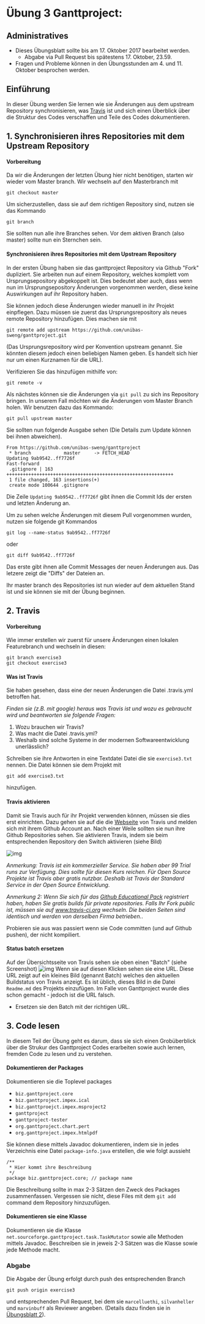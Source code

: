 # &Uuml;bung 3 Ganttproject:  

## Administratives

* Dieses &Uuml;bungsblatt sollte bis am 17. Oktober 2017 bearbeitet werden.  
    * Abgabe via Pull Request bis sp&auml;testens 17. Oktober, 23.59.
* Fragen und Probleme k&ouml;nnen in den  &Uuml;bungsstunden am 4. und 11. Oktober besprochen werden.   


## Einf&uuml;hrung

In dieser &Uuml;bung werden Sie lernen wie sie &Auml;nderungen aus dem upstream Repository synchronisieren, was [Travis](https://www.travis-ci.com) ist und sich einen &Uuml;berblick &uuml;ber die Struktur des Codes verschaffen und Teile des Codes dokumentieren.  


## 1. Synchronisieren ihres Repositories mit dem Upstream Repository


#### Vorbereitung

Da wir die &Auml;nderungen der letzten &Uuml;bung hier nicht ben&ouml;tigen, starten wir wieder vom Master branch. Wir wechseln auf den Masterbranch mit 
```
git checkout master
```

Um sicherzustellen, dass sie auf dem richtigen Repository sind, nutzen sie das Kommando 
```
git branch
```
Sie sollten nun alle ihre Branches sehen. Vor dem aktiven Branch (also master) sollte nun ein Sternchen sein. 

#### Synchronisieren ihres Repositories mit dem Upstream Repository
In der ersten &Uuml;bung haben sie das ganttproject Repository via Github "Fork" dupliziert. Sie arbeiten nun auf einem Repository, welches komplett vom Ursprungsepository abgekoppelt ist. Dies bedeutet aber auch, dass wenn nun im Ursprungsepository &Auml;nderungen vorgenommen werden, diese keine Auswirkungen auf ihr Repository haben. 

Sie k&ouml;nnen jedoch diese &Auml;nderungen wieder manuell in ihr Projekt einpflegen. Dazu m&uuml;ssen sie zuerst das Ursprungsrepository als neues remote Repository hinzuf&uuml;gen. Dies machen sie mit 
```
git remote add upstream https://github.com/unibas-sweng/ganttproject.git
```
(Das Ursprungsrepository wird per Konvention upstream genannt. Sie k&ouml;nnten diesem jedoch einen beliebigen Namen geben. Es handelt sich hier nur um einen Kurznamen f&uuml;r die URL).

Verifizieren Sie das hinzufügen mithilfe von:

```
git remote -v
```

Als n&auml;chstes k&ouml;nnen sie die &Auml;nderungen via ```git pull``` zu sich ins Repository bringen. In unserem Fall m&ouml;chten wir die &Auml;nderungen vom Master Branch holen. Wir benutzen dazu das Kommando: 
```
git pull upstream master
```
Sie sollten nun folgende Ausgabe sehen (Die Details zum Update k&ouml;nnen bei ihnen abweichen).
```
From https://github.com/unibas-sweng/ganttproject
 * branch            master     -> FETCH_HEAD
Updating 9ab9542..ff7726f
Fast-forward
 .gitignore | 163 +++++++++++++++++++++++++++++++++++++++++++++++++++++++++++++
 1 file changed, 163 insertions(+)
 create mode 100644 .gitignore
```
Die Zeile ```Updating 9ab9542..ff7726f``` gibt ihnen die Commit Ids der ersten und letzten &Auml;nderung an. 

Um zu sehen welche &Auml;nderungen mit diesem Pull vorgenommen wurden, nutzen sie folgende git Kommandos
```
git log --name-status 9ab9542..ff7726f
```
oder
```
git diff 9ab9542..ff7726f
```
Das erste gibt ihnen alle Commit Messages der neuen &Auml;nderungen aus. Das letzere zeigt die "Diffs" der Dateien an.   

Ihr master branch des Repositories ist nun wieder auf dem aktuellen Stand ist und sie k&ouml;nnen sie mit der &Uuml;bung beginnen. 


## 2. Travis


#### Vorbereitung
Wie immer erstellen wir zuerst f&uuml;r unsere &Auml;nderungen einen lokalen Featurebranch und wechseln in diesen:

```
git branch exercise3     
git checkout exercise3
```

#### Was ist Travis

Sie haben gesehen, dass eine der neuen &Auml;nderungen die Datei .travis.yml betroffen hat. 

*Finden sie (z.B. mit google) heraus was Travis ist und wozu es gebraucht wird und beantworten sie folgende Fragen:*

1. Wozu brauchen wir Travis?
2. Was macht die Datei .travis.yml?
3. Weshalb sind solche Systeme in der modernen Softwareentwicklung unerl&auml;sslich?

Schreiben sie ihre Antworten in eine Textdatei Datei die sie ```exercise3.txt``` nennen. Die Datei k&ouml;nnen sie dem Projekt mit
```
git add exercise3.txt
```
hinzuf&uuml;gen. 




#### Travis aktivieren

Damit sie Travis auch f&uuml;r ihr Projekt verwenden k&ouml;nnen, m&uuml;ssen sie dies erst einrichten. Dazu gehen sie auf die die [Webseite](https://www.travis-ci.com) von Travis und melden sich mit ihrem Github Account an. Nach einer Weile sollten sie nun ihre Github Repositories sehen. Sie aktivieren Travis, indem sie beim entsprechenden Repository den Switch aktivieren (siehe Bild)


![img](images/travis.png)

*Anmerkung: Travis ist ein kommerzieller Service. Sie haben aber 99 Trial runs zur Verf&uuml;gung. Dies sollte f&uuml;r diesen Kurs reichen. F&uuml;r Open Source Projekte ist Travis aber gratis nutzbar. Deshalb ist Travis der Standard Service in der Open Source Entwicklung*.

*Anmerkung 2: Wenn Sie sich für das [Github Educational Pack](https://education.github.com/pack) registriert haben, haben Sie gratis builds für private repositories. Falls Ihr Fork public ist, müssen sie auf www.travis-ci.org wechseln. Die beiden Seiten sind identisch und werden von derselben Firma betrieben.*.


Probieren sie aus was passiert wenn sie Code committen (und auf Github pushen), der nicht kompiliert. 

#### Status batch ersetzen
Auf der &Uuml;bersichtsseite von Travis sehen sie oben einen "Batch" (siehe Screenshot)
![img](images/travis-batch.png)
Wenn sie auf diesen Klicken sehen sie eine URL. Diese URL zeigt auf ein kleines Bild (genannt Batch) welches den aktuellen Buildstatus von Travis anzeigt. Es ist &uuml;blich, dieses Bild in die Datei ```Readme.md``` des Projekts einzuf&uuml;gen. Im Falle von Ganttproject wurde dies schon gemacht - jedoch ist die URL falsch. 

* Ersetzen sie den Batch mit der richtigen URL. 


## 3. Code lesen

In diesem Teil der &Uuml;bung geht es darum, dass sie sich einen Grob&uuml;berblick &uuml;ber die Strukur des Ganttproject Codes erarbeiten sowie auch lernen, fremden Code zu lesen und zu verstehen.

#### Dokumentieren der Packages

Dokumentieren sie die Toplevel packages 

* ```biz.ganttproject.core```
* ```biz.ganttproject.impex.ical```
* ```biz.ganttproejct.impex.msproject2```
* ```ganttproject```
* ```ganttproject-tester```
* ```org.ganttproject.chart.pert```
* ```org.ganttproject.impex.htmlpdf```

Sie k&ouml;nnen diese mittels Javadoc dokumentieren, indem sie in jedes Verzeichnis eine Datei
```package-info.java``` erstellen, die wie folgt aussieht
```
/**
 * Hier kommt ihre Beschreibung
 */
package biz.ganttproject.core; // package name 
```
Die Beschreibung sollte in max 2-3 S&auml;tzen den Zweck des Packages zusammenfassen.
Vergessen sie nicht, diese Files mit dem ```git add``` command dem Repository hinzuzuf&uuml;gen.

#### Dokumentieren sie eine Klasse

Dokumentieren sie die Klasse 
```net.sourceforge.ganttproject.task.TaskMutator``` sowie alle Methoden mittels Javadoc. Beschreiben sie in jeweis 2-3 S&auml;tzen was die Klasse sowie jede Methode macht. 


### Abgabe
Die Abgabe der &Uuml;bung erfolgt durch push des entsprechenden Branch 
```
git push origin exercise3
``` 
und entsprechenden Pull Request, bei dem sie 
```marcelluethi```, ```silvanheller``` und ```marvinbuff``` als Reviewer angeben.
(Details dazu finden sie in [&Uuml;bungsblatt 2](https://unibas-sweng.github.io/software-engineering/exercises/02-gant-small-changes.html)).
 
